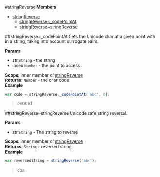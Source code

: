 <a name="module_stringReverse"></a>
#stringReverse
**Members**

* [stringReverse](#module_stringReverse)
  * [stringReverse~_codePointAt](#module_stringReverse.._codePointAt)
  * [stringReverse~stringReverse](#module_stringReverse..stringReverse)

<a name="module_stringReverse.._codePointAt"></a>
##stringReverse~_codePointAt
Gets the Unicode char at a given point with in a string,
taking into account surrogate pairs.

**Params**

- str `String` - the string  
- index `Number` - the point to access  

**Scope**: inner member of [stringReverse](#module_stringReverse)  
**Returns**: `Number` - the char code  
**Example**  
```js
var code = stringReverse._codePointAt('abc', 0);
```
> 0x0061

<a name="module_stringReverse..stringReverse"></a>
##stringReverse~stringReverse
Unicode safe string reversal.

**Params**

- str `String` - The string to reverse  

**Scope**: inner member of [stringReverse](#module_stringReverse)  
**Returns**: `String` - reversed string  
**Example**  
```js
var reversedString = stringReverse('abc');
```
> cba


